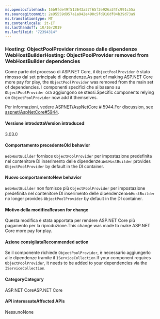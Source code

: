 ```yaml
---
ms.openlocfilehash: 16b9fde49f513643a37f65f3e926a34fc991c55a
ms.sourcegitcommit: 2e95559d957a1a942e490c5fd916df04b39d73a9
ms.translationtype: MT
ms.contentlocale: it-IT
ms.lasthandoff: 10/16/2019
ms.locfileid: "72394314"
---
```

### <a name="hosting-objectpoolprovider-removed-from-webhostbuilder-dependencies"></a><span data-ttu-id="e0411-101">Hosting: ObjectPoolProvider rimosso dalle dipendenze WebHostBuilder</span><span class="sxs-lookup"><span data-stu-id="e0411-101">Hosting: ObjectPoolProvider removed from WebHostBuilder dependencies</span></span>

<span data-ttu-id="e0411-102">Come parte del processo di ASP.NET Core, il `ObjectPoolProvider` è stato rimosso dal set principale di dipendenze.</span><span class="sxs-lookup"><span data-stu-id="e0411-102">As part of making ASP.NET Core more pay for play, the `ObjectPoolProvider` was removed from the main set of dependencies.</span></span> <span data-ttu-id="e0411-103">I componenti specifici che si basano su `ObjectPoolProvider` ora aggiungono se stessi.</span><span class="sxs-lookup"><span data-stu-id="e0411-103">Specific components relying on `ObjectPoolProvider` now add it themselves.</span></span>

<span data-ttu-id="e0411-104">Per informazioni, vedere [ASPNET/AspNetCore # 5944](https://github.com/aspnet/AspNetCore/issues/5944).</span><span class="sxs-lookup"><span data-stu-id="e0411-104">For discussion, see [aspnet/AspNetCore#5944](https://github.com/aspnet/AspNetCore/issues/5944).</span></span>

#### <a name="version-introduced"></a><span data-ttu-id="e0411-105">Versione introdotta</span><span class="sxs-lookup"><span data-stu-id="e0411-105">Version introduced</span></span>

<span data-ttu-id="e0411-106">3.0</span><span class="sxs-lookup"><span data-stu-id="e0411-106">3.0</span></span>

#### <a name="old-behavior"></a><span data-ttu-id="e0411-107">Comportamento precedente</span><span class="sxs-lookup"><span data-stu-id="e0411-107">Old behavior</span></span>

<span data-ttu-id="e0411-108">`WebHostBuilder` fornisce `ObjectPoolProvider` per impostazione predefinita nel contenitore DI inserimento delle dipendenze.</span><span class="sxs-lookup"><span data-stu-id="e0411-108">`WebHostBuilder` provides `ObjectPoolProvider` by default in the DI container.</span></span>

#### <a name="new-behavior"></a><span data-ttu-id="e0411-109">Nuovo comportamento</span><span class="sxs-lookup"><span data-stu-id="e0411-109">New behavior</span></span>

<span data-ttu-id="e0411-110">`WebHostBuilder` non fornisce più `ObjectPoolProvider` per impostazione predefinita nel contenitore DI inserimento delle dipendenze.</span><span class="sxs-lookup"><span data-stu-id="e0411-110">`WebHostBuilder` no longer provides `ObjectPoolProvider` by default in the DI container.</span></span>

#### <a name="reason-for-change"></a><span data-ttu-id="e0411-111">Motivo della modifica</span><span class="sxs-lookup"><span data-stu-id="e0411-111">Reason for change</span></span>

<span data-ttu-id="e0411-112">Questa modifica è stata apportata per rendere ASP.NET Core più pagamento per la riproduzione.</span><span class="sxs-lookup"><span data-stu-id="e0411-112">This change was made to make ASP.NET Core more pay for play.</span></span>

#### <a name="recommended-action"></a><span data-ttu-id="e0411-113">Azione consigliata</span><span class="sxs-lookup"><span data-stu-id="e0411-113">Recommended action</span></span>

<span data-ttu-id="e0411-114">Se il componente richiede `ObjectPoolProvider`, è necessario aggiungerlo alle dipendenze tramite il `IServiceCollection`.</span><span class="sxs-lookup"><span data-stu-id="e0411-114">If your component requires `ObjectPoolProvider`, it needs to be added to your dependencies via the `IServiceCollection`.</span></span>

#### <a name="category"></a><span data-ttu-id="e0411-115">Category</span><span class="sxs-lookup"><span data-stu-id="e0411-115">Category</span></span>

<span data-ttu-id="e0411-116">ASP.NET Core</span><span class="sxs-lookup"><span data-stu-id="e0411-116">ASP.NET Core</span></span>

#### <a name="affected-apis"></a><span data-ttu-id="e0411-117">API interessate</span><span class="sxs-lookup"><span data-stu-id="e0411-117">Affected APIs</span></span>

<span data-ttu-id="e0411-118">Nessuno</span><span class="sxs-lookup"><span data-stu-id="e0411-118">None</span></span>

<!-- 

#### Affected APIs

Not detectable via API analysis

-->
